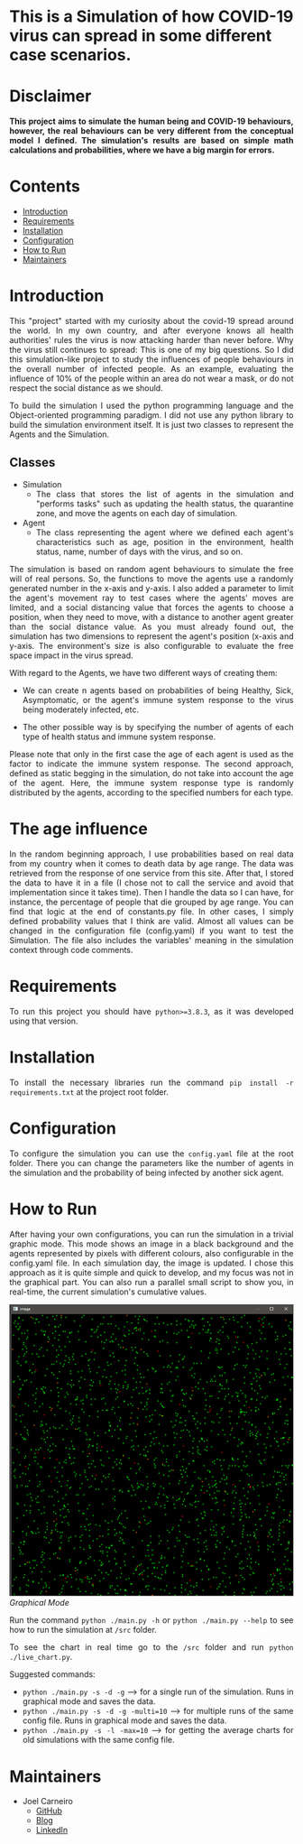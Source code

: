 # This is a Simulation of how COVID-19 virus can spread in some different case scenarios.
<div style="text-align: justify "> 

# Disclaimer 
**This project aims to simulate the human being and COVID-19 behaviours, however, the real behaviours can be very different from the conceptual model I defined. The simulation's results are based on simple math calculations and probabilities, where we have a big margin for errors.**
# Contents

 * [Introduction](#introduction)
 * [Requirements](#requirements)
 * [Installation](#installation)
 * [Configuration](#configuration)
 * [How to Run](#how-to-run)
 * [Maintainers](#maintainers)

# Introduction

This "project" started with my curiosity about the covid-19 spread around the world. In my own country, and after everyone knows all health authorities' rules the virus is now attacking harder than never before. Why the virus still continues to spread: This is one of my big questions. So I did this simulation-like project to study the influences of people behaviours in the overall number of infected people. As an example, evaluating the influence of 10% of the people within an area do not wear a mask, or do not respect the social distance as we should.

To build the simulation I used the python programming language and the Object-oriented programming paradigm. I did not use any python library to build the simulation environment itself. It is just two classes to represent the Agents and the Simulation.

## Classes

* Simulation
    * The class that stores the list of agents in the simulation and "performs tasks" such as updating the health status, the quarantine zone, and move the agents on each day of simulation.
* Agent
    * The class representing the agent where we defined each agent's characteristics such as age, position in the environment, health status, name, number of days with the virus, and so on.


The simulation is based on random agent behaviours to simulate the free will of real persons. So, the functions to move the agents use a randomly generated number in the x-axis and y-axis. I also added a parameter to limit the agent's movement ray to test cases where the agents' moves are limited, and a social distancing value that forces the agents to choose a position, when they need to move, with a distance to another agent greater than the social distance value. As you must already found out, the simulation has two dimensions to represent the agent's position (x-axis and y-axis. The environment's size is also configurable to evaluate the free space impact in the virus spread.


With regard to the Agents, we have two different ways of creating them: 
* We can create n agents based on probabilities of being Healthy, Sick, Asymptomatic, or the agent's immune system response to the virus being moderately infected, etc. 

* The other possible way is by specifying the number of agents of each type of health status and immune system response. 

Please note that only in the first case the age of each agent is used as the factor to indicate the immune system response. The second approach, defined as static begging in the simulation, do not take into account the age of the agent. Here, the immune system response type is randomly distributed by the agents, according to the specified numbers for each type.
# The age influence
In the random beginning approach, I use probabilities based on real data from my country when it comes to death data by age range. The data was retrieved from the response of one service from this site. After that, I stored the data to have it in a file (I chose not to call the service and avoid that implementation since it takes time). Then I handle the data so I can have, for instance, the percentage of people that die grouped by age range. You can find that logic at the end of constants.py file. In other cases, I simply defined probability values that I think are valid. Almost all values can be changed in the configuration file (config.yaml) if you want to test the Simulation. The file also includes the variables' meaning in the simulation context through code comments. 
# Requirements

To run this project you should have `python>=3.8.3`, as it was developed using that version. 

# Installation

To install the necessary libraries run the command `pip install -r requirements.txt` at the project root folder.

# Configuration

To configure the simulation you can use the `config.yaml` file at the root folder.
There you can change the parameters like the number of agents in the simulation and the probability of being infected by another sick agent.

# How to Run

After having your own configurations, you can run the simulation in a trivial graphic mode. This mode shows an image in a black background and the agents represented by pixels with different colours, also configurable in the config.yaml file. In each simulation day, the image is updated. I chose this approach as it is quite simple and quick to develop, and my focus was not in the graphical part. You can also run a parallel small script to show you, in real-time, the current simulation's cumulative values.

![Graphical mode](https://github.com/jolasman/VIRUS_SIMULATION/blob/main/data/images/graphics.png)
*Graphical Mode*

Run the command `python ./main.py -h` or `python ./main.py --help` to see how to run the simulation at `/src` folder.

To see the chart in real time go to the `/src` folder and run `python ./live_chart.py`.

Suggested commands:
* `python ./main.py -s -d -g` --> for a single run of the simulation. Runs in graphical mode and saves the data.
* `python ./main.py -s -d -g -multi=10` --> for multiple runs of the same config file. Runs in graphical mode and saves the data.
* `python ./main.py -s -l -max=10` --> for getting the average charts for old simulations with the same config file.

  

# Maintainers

 * Joel Carneiro
    * [GitHub](https://github.com/jolasman)
    * [Blog](https://smartinsightblog.blogspot.com/)
    * [LinkedIn](https://www.linkedin.com/in/joelcarneiromieic/)

</div>
